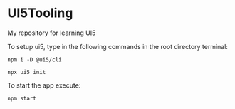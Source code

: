 # UI5Tooling
My repository for learning UI5

To setup ui5, type in the following commands in the root directory terminal:
```
npm i -D @ui5/cli
```
```
npx ui5 init
```
To start the app execute:
```
npm start
```
